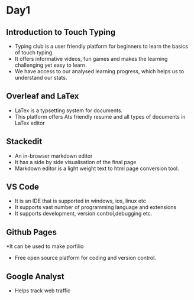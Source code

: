# Day1
## Introduction to Touch Typing
* Typing club is a user friendly platform for beginners to learn the basics of touch typing.
* It offers informative videos, fun games and makes the learning challenging yet easy to learn.
* We have access to our analysed learning progress, which helps us to understand our stats.

## Overleaf and LaTex
* LaTex is a typsetting system for documents.
* This platform offers Ats friendly resume and all types of documents in LaTex editor

## Stackedit
* An in-browser markdown editor
* It has a side by side visualisation of the final page 
* Markdown editor is a light weight text to html page conversion tool.
  
## VS Code
 * It is an IDE that is supported in windows, ios, linux etc
 * It supports vast number of programming language and extensions
 * It supports development, version control,debugging etc.

## Github Pages
*It can be used to make porfilio
* Free open source platform for coding and version control.

## Google Analyst
* Helps track web traffic 

